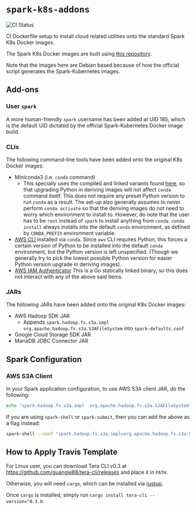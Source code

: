 # `spark-k8s-addons`

![CI Status](https://img.shields.io/github/workflow/status/guangie88/spark-k8s-addons/CI/master?color=green&label=CI&logo=github&logoColor=white&style=for-the-badge)

CI Dockerfile setup to install cloud related utilities onto the standard Spark
K8s Docker images.

The Spark K8s Docker images are built using
[this repository](https://github.com/guangie88/spark-k8s).

Note that the images here are Debian based because of how the official script
generates the Spark-Kubernetes images.

## Add-ons

### User `spark`

A more human-friendly `spark` username has been added at UID 185, which is the
default UID dictated by the official Spark-Kubernetes Docker image build.

### CLIs

The following command-line tools have been added onto the original K8s Docker
images:

- Miniconda3 (i.e. `conda` command)
  - This specially uses the compiled and linked variants found
    [here](https://repo.anaconda.com/pkgs/misc/conda-execs/), so that upgrading
    Python in deriving images will not affect `conda` command itself. This does
    not require any preset Python version to run `conda` as a result. The set-up
    also generally assumes to never perform `conda activate` so that the
    deriving images do not need to worry which environment to install to.
    However, do note that the user has to be `root` instead of `spark` to
    install anything from `conda`. `conda install` always installs into the
    default `conda` environment, as defined by `CONDA_PREFIX` environment
    variable.
- [AWS CLI](https://aws.amazon.com/cli/) installed via `conda`. Since `aws` CLI
  requires Python, this forces a certain version of Python to be installed into
  the default `conda` environment, but the Python version is left unspecified.
  (Though we generally try to pick the lowest possible Python version for
  easier Python version upgrade in deriving images).
- [AWS IAM Authenticator](https://github.com/kubernetes-sigs/aws-iam-authenticator)
  This is a Go statically linked binary, so this does not interact with any of
  the above said items.

### JARs

The following JARs have been added onto the original K8s Docker images:

- AWS Hadoop SDK JAR
  - Appends `spark.hadoop.fs.s3a.impl org.apache.hadoop.fs.s3a.S3AFileSystem`
    into `spark-defaults.conf`
- Google Cloud Storage SDK JAR
- MariaDB JDBC Connector JAR

## Spark Configuration

### AWS S3A Client

In your Spark application configuration, to use AWS S3A client JAR, do the
following:

```bash
echo "spark.hadoop.fs.s3a.impl  org.apache.hadoop.fs.s3a.S3AFileSystem" >> ${SPARK_HOME}/conf/spark-defaults.conf; \
```

If you are using `spark-shell` or `spark-submit`, then you can add the above as
a flag instead:

```bash
spark-shell --conf "spark.hadoop.fs.s3a.impl=org.apache.hadoop.fs.s3a.S3AFileSystem"
```

## How to Apply Travis Template

For Linux user, you can download Tera CLI v0.3 at
<https://github.com/guangie88/tera-cli/releases> and place it in `PATH`.

Otherwise, you will need `cargo`, which can be installed via
[rustup](https://rustup.rs/).

Once `cargo` is installed, simply run `cargo install tera-cli --version=^0.3.0`.
